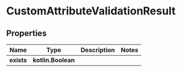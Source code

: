 
# CustomAttributeValidationResult

## Properties
| Name | Type | Description | Notes |
| ------------ | ------------- | ------------- | ------------- |
| **exists** | **kotlin.Boolean** |  |  |



